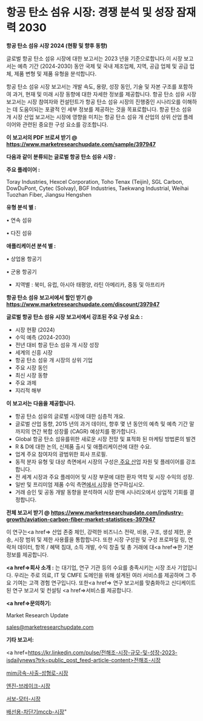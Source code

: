 # 항공 탄소 섬유 시장: 경쟁 분석 및 성장 잠재력 2030

<strong>항공 탄소 섬유 시장 2024 (현황 및 향후 동향)</strong>

글로벌 항공 탄소 섬유 시장에 대한 보고서는 2023 년을 기준으로합니다.이 시장 보고서는 예측 기간 (2024-2030) 동안 국제 및 국내 제조업체, 지역, 공급 업체 및 공급 업체, 제품 변형 및 제품 유형을 분석합니다.

항공 탄소 섬유 시장 보고서는 개발 속도, 용량, 성장 동인, 기술 및 자본 구조를 포함하여 과거, 현재 및 미래 시장 동향에 대한 자세한 정보를 제공합니다. 항공 탄소 섬유 시장 보고서는 시장 참여자와 컨설턴트가 항공 탄소 섬유 시장의 진행중인 시나리오를 이해하는 데 도움이되는 포괄적 인 세부 정보를 제공하는 것을 목표로합니다. 항공 탄소 섬유 개 시장 산업 보고서는 시장에 영향을 미치는 항공 탄소 섬유 개 산업의 상위 산업 플레이어와 관련된 중요한 구성 요소를 강조합니다.



<strong>이 보고서의 PDF 브로셔 받기 @ <a href=https://www.marketresearchupdate.com/sample/397947>https://www.marketresearchupdate.com/sample/397947</a></strong>



<strong>다음과 같이 분류되는 글로벌 항공 탄소 섬유 시장 :</strong>



<strong>주요 플레이어 :</strong>

Toray Industries, Hexcel Corporation, Toho Tenax (Teijin), SGL Carbon, DowDuPont, Cytec (Solvay), BGF Industries, Taekwang Industrial, Weihai Tuozhan Fiber, Jiangsu Hengshen



<strong>유형 분석 별 :</strong>

• 연속 섬유

• 다진 섬유



<strong>애플리케이션 분석 별 :</strong>

• 상업용 항공기

• 군용 항공기

<ul>
  <li>지역별 : 북미, 유럽, 아시아 태평양, 라틴 아메리카, 중동 및 아프리카</li>
</ul>


<strong>항공 탄소 섬유 보고서에서 할인 받기 @ <a href=https://www.marketresearchupdate.com/discount/397947>https://www.marketresearchupdate.com/discount/397947</a></strong>



<strong>글로벌 항공 탄소 섬유 시장 보고서에서 강조된 주요 구성 요소 :</strong>
<ul>
  <li>시장 현황 (2024)</li>
  <li>수익 예측 (2024-2030)</li>
  <li>전년 대비 항공 탄소 섬유 개 시장 성장</li>
  <li>세계의 신흥 시장</li>
  <li>항공 탄소 섬유 개 시장의 상위 기업</li>
  <li>주요 시장 동인</li>
  <li>최신 시장 동향</li>
  <li>주요 과제</li>
  <li>지리적 해부</li>
</ul>


<strong>이 보고서는 다음을 제공합니다.</strong>
<ul>
  <li>항공 탄소 섬유의 글로벌 시장에 대한 심층적 개요.</li>
  <li>글로벌 산업 동향, 2015 년의 과거 데이터, 향후 몇 년 동안의 예측 및 예측 기간 말까지의 연간 복합 성장률 (CAGR) 예상치를 평가합니다.</li>
  <li>Global 항공 탄소 섬유를위한 새로운 시장 전망 및 표적화 된 마케팅 방법론의 발견</li>
  <li>R &amp; D에 대한 논의, 신제품 출시 및 애플리케이션에 대한 수요.</li>
  <li>업계 주요 참여자의 광범위한 회사 프로필.</li>
  <li>동적 분자 유형 및 대상 측면에서 시장의 구성은<a href=> 주요 산</a>업 자원 및 플레이어를 강조합니다.</li>
  <li>전 세계 시장과 주요 플레이어 및 시장 부문에 대한 환자 역학 및 시장 수익의 성장.</li>
  <li>일반 및 프리미엄 제품 수익 측면<a href=>에서 시</a>장을 연구하십시오.</li>
  <li>거래 승인 및 공동 개발 동향을 분석하여 시장 판매 시나리오에서 상업적 기회를 결정합니다.</li>
</ul>



<strong>전체 보고서 받기 @ <a href=https://www.marketresearchupdate.com/industry-growth/aviation-carbon-fiber-market-statistices-397947>https://www.marketresearchupdate.com/industry-growth/aviation-carbon-fiber-market-statistices-397947</a></strong>

이 연구는<a href=> 산업 존중</a> 체인, 강력한 비즈니스 전략, 비용, 구조, 생성 제한, 운송, 시장 범위 및 제한 사용률을 통합합니다. 또한 시장 구성원 및 구성 프로파일 링, 연락처 데이터, 항목 / 혜택 침대, 소득 개발, 수익 창출 및 총 거래에 대<a href=>한 기본 </a>정보를 제공합니다.



<strong><a href=>회사 소</a>개 :</strong>
는 대기업, 연구 기관 등의 수요를 충족시키는 시장 조사 기업입니다. 우리는 주로 의료, IT 및 CMFE 도메인을 위해 설계된 여러 서비스를 제공하며 그 주요 기여는 고객 경험 연구입니다. 또한<a href=> 연구 보</a>고서를 맞춤화하고 신디케이트 된 연구 보고서 및 컨설팅 <a href=>서비스</a>를 제공합니다.



<strong><a href=>문의하기:</a></strong>

Market Research Update

sales@marketresearchupdate.com



<strong>기타 보고서:</strong>

<a href=https://kr.linkedin.com/pulse/전해조-시장-규모-및-성장-2023-isdailynews?trk=public_post_feed-article-content>전해조-시장</a>

<a href=https://www.linkedin.com/pulse/mim금속-사출-성형로-시장-동향-및-성장-전망-survey-spotlight-pro-24-analysis-kjpff/>mim금속-사출-성형로-시장</a>

<a href=https://www.linkedin.com/pulse/엔진-브레이크-시장-경쟁-분석-및-성장-잠재력-2029-trend-tracking-tips-360-analysis-h73of/>엔진-브레이크-시장</a>

<a href=https://www.linkedin.com/pulse/서보-모터-시장-경쟁-분석-및-성장-잠재력-2029-analytics-avenue-adventures-24-ana-umfaf/>서보-모터-시장</a>

<a href=https://www.linkedin.com/pulse/배선용-차단기mccb-시장-세분화-연구-및-목표-고객2030년-analytics-alchemy-360-analysis-pqyvc/>배선용-차단기mccb-시장</a>"
